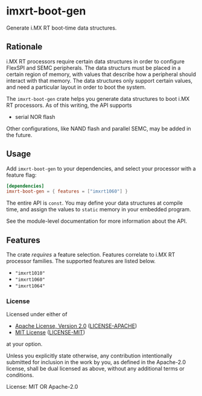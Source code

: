 # imxrt-boot-gen

Generate i.MX RT boot-time data structures.

## Rationale

i.MX RT processors require certain data structures in order to configure
FlexSPI and SEMC peripherals. The data structurs must be placed
in a certain region of memory, with values that describe how a peripheral should
interact with that memory. The data structures only support certain values,
and need a particular layout in order to boot the system.

The `imxrt-boot-gen` crate helps you generate data structures to boot i.MX RT processors.
As of this writing, the API supports

- serial NOR flash

Other configurations, like NAND flash and parallel SEMC, may be added in the future.

## Usage

Add `imxrt-boot-gen` to your dependencies, and select your processor with a feature flag:

```toml
[dependencies]
imxrt-boot-gen = { features = ["imxrt1060"] }
```

The entire API is `const`. You may define your data structures at compile
time, and assign the values to `static` memory in your embedded program.

See the module-level documentation for more information about the API.

## Features

The crate *requires* a feature selection. Features correlate to i.MX RT processor families.
The supported features are listed below.

- `"imxrt1010"`
- `"imxrt1060"`
- `"imxrt1064"`

### License

Licensed under either of

- [Apache License, Version 2.0](http://www.apache.org/licenses/LICENSE-2.0) ([LICENSE-APACHE](./LICENSE-APACHE))
- [MIT License](http://opensource.org/licenses/MIT) ([LICENSE-MIT](./LICENSE-MIT))

at your option.

Unless you explicitly state otherwise, any contribution intentionally submitted
for inclusion in the work by you, as defined in the Apache-2.0 license, shall be
dual licensed as above, without any additional terms or conditions.

License: MIT OR Apache-2.0
